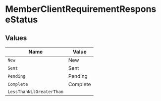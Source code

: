 # MemberClientRequirementResponseStatus


## Values

| Name                     | Value                    |
| ------------------------ | ------------------------ |
| `New`                    | New                      |
| `Sent`                   | Sent                     |
| `Pending`                | Pending                  |
| `Complete`               | Complete                 |
| `LessThanNilGreaterThan` | <nil>                    |